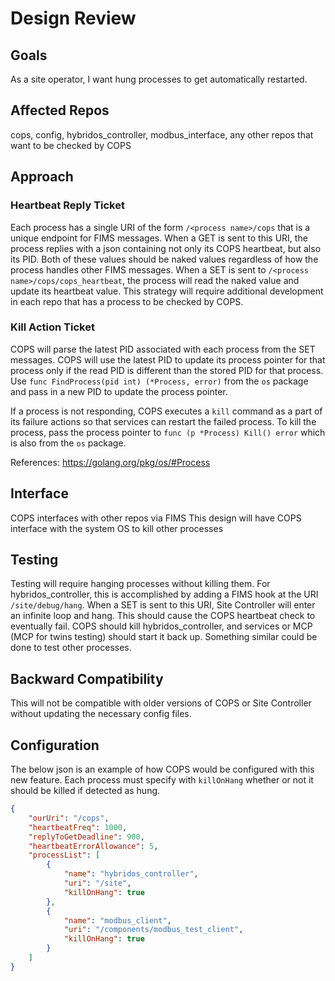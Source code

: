 # Design Review

## Goals

As a site operator, I want hung processes to get automatically restarted.

## Affected Repos

cops, config, hybridos_controller, modbus_interface, any other repos that want to be checked by COPS

## Approach

### Heartbeat Reply Ticket
Each process has a single URI of the form `/<process name>/cops` that is a unique endpoint for FIMS messages. When a GET is sent to this URI, the process replies with a json containing not only its COPS heartbeat, but also its PID. Both of these values should be naked values regardless of how the process handles other FIMS messages. When a SET is sent to `/<process name>/cops/cops_heartbeat`, the process will read the naked value and update its heartbeat value. This strategy will require additional development in each repo that has a process to be checked by COPS.

### Kill Action Ticket
COPS will parse the latest PID associated with each process from the SET messages. COPS will use the latest PID to update its process pointer for that process only if the read PID is different than the stored PID for that process. Use `func FindProcess(pid int) (*Process, error)` from the `os` package and pass in a new PID to update the process pointer.

If a process is not responding, COPS executes a `kill` command as a part of its failure actions so that services can restart the failed process. To kill the process, pass the process pointer to `func (p *Process) Kill() error` which is also from the `os` package.

References:
https://golang.org/pkg/os/#Process

## Interface

COPS interfaces with other repos via FIMS
This design will have COPS interface with the system OS to kill other processes

## Testing

Testing will require hanging processes without killing them. For hybridos_controller, this is accomplished by adding a FIMS hook at the URI `/site/debug/hang`. When a SET is sent to this URI, Site Controller will enter an infinite loop and hang. This should cause the COPS heartbeat check to eventually fail. COPS should kill hybridos_controller, and services or MCP (MCP for twins testing) should start it back up. Something similar could be done to test other processes.

## Backward Compatibility

This will not be compatible with older versions of COPS or Site Controller without updating the necessary config files.

## Configuration

The below json is an example of how COPS would be configured with this new feature. Each process must specify with `killOnHang` whether or not it should be killed if detected as hung.

```json
{
    "ourUri": "/cops",
    "heartbeatFreq": 1000,
    "replyToGetDeadline": 900,
    "heartbeatErrorAllowance": 5,
    "processList": [
        {
            "name": "hybridos_controller",
            "uri": "/site",
            "killOnHang": true
        },
        {
            "name": "modbus_client",
            "uri": "/components/modbus_test_client",
            "killOnHang": true
        }
    ]
}